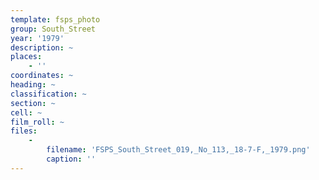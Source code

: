 ```yaml
---
template: fsps_photo
group: South_Street
year: '1979'
description: ~
places:
    - ''
coordinates: ~
heading: ~
classification: ~
section: ~
cell: ~
film_roll: ~
files:
    -
        filename: 'FSPS_South_Street_019,_No_113,_18-7-F,_1979.png'
        caption: ''
---
```

